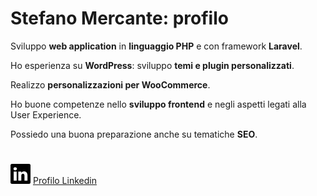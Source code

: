 
<!--
**stefanomercante/stefanomercante** is a ✨ _special_ ✨ repository because its `README.md` (this file) appears on your GitHub profile.

Here are some ideas to get you started:

- 🔭 I’m currently working on ...
- 🌱 I’m currently learning ...
- 👯 I’m looking to collaborate on ...
- 🤔 I’m looking for help with ...
- 💬 Ask me about ...
- 📫 How to reach me: ...
- 😄 Pronouns: ...
- ⚡ Fun fact: ...
-->

# Stefano Mercante: profilo

Sviluppo **web application** in **linguaggio PHP** e con framework **Laravel**.

Ho esperienza su **WordPress**: sviluppo **temi e plugin personalizzati**.

Realizzo **personalizzazioni per WooCommerce**.

Ho buone competenze nello **sviluppo frontend** e negli aspetti legati alla User Experience.  

Possiedo una buona preparazione anche su tematiche **SEO**.
#
<img alt="stefano mercante - profilo linkedin" src="./linkedin.svg"> [Profilo Linkedin](https://www.linkedin.com/in/mercante-stefano-26052820)
